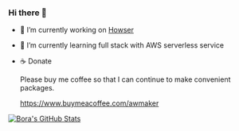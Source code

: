### Hi there 👋

- 🔭 I’m currently working on [Howser](https://service.howser.co.kr/)
- 🌱 I’m currently learning full stack with AWS serverless service
- ☕ Donate
  
  Please buy me coffee so that I can continue to make convenient packages.
  
  https://www.buymeacoffee.com/awmaker

<!--
**zao95/zao95** is a ✨ _special_ ✨ repository because its `README.md` (this file) appears on your GitHub profile.

Here are some ideas to get you started:

- 🔭 I’m currently working on ...
- 🌱 I’m currently learning ...
- 👯 I’m looking to collaborate on ...
- 🤔 I’m looking for help with ...
- 💬 Ask me about ...
- 📫 How to reach me: ...
- 😄 Pronouns: ...
- ⚡ Fun fact: ...
-->

<a href="https://github.com/zao95/zao95">
  <img align="center" src="https://github-readme-stats.vercel.app/api?username=zao95&show_icons=true&line_height=27&count_private=true&title_color=ffffff&text_color=c9cacc&icon_color=2bbc8a&bg_color=1d1f21" alt="Bora's GitHub Stats" />
</a>
